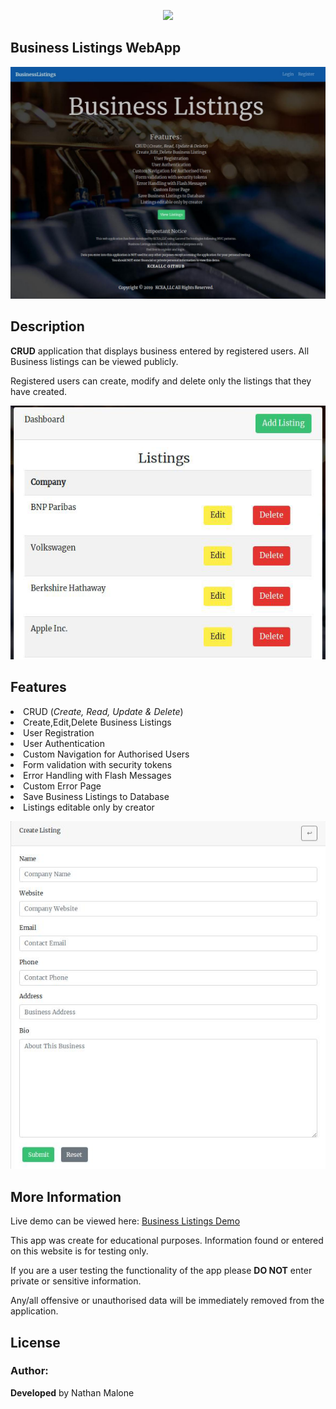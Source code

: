 

<p align="center"><img src="https://laravel.com/assets/img/components/logo-laravel.svg"></p>

## Business Listings WebApp

![Business Listings](public/images/businesslistings.jpg )

## Description
**CRUD**  application that displays business entered by registered users.
All Business listings can be viewed publicly. 

Registered users can create, modify and delete only the listings that they have created.

![Business Listings](public/images/dashboard-users.jpg )

## Features ##
<li>CRUD (<em>Create, Read, Update & Delete</em>)</li>
            <li>Create,Edit,Delete Business Listings</li>
            <li>User Registration</li>
            <li>User Authentication</li>
            <li>Custom Navigation for Authorised Users</li>
            <li>Form validation with security tokens</li>
            <li>Error Handling with Flash Messages</li>
            <li>Custom Error Page</li>
            <li>Save Business Listings to Database</li>
            <li>Listings editable only by creator</li>


![Business Listings](public/images/create-businesslisting.jpg )

## More Information ##
Live demo can be viewed here: 
[Business Listings Demo](https://businesslistings.kcenglishacademy.com/index.php)

This app was create for educational purposes. Information found or entered on this website is for testing only.

If you are a user testing the functionality of the app please **DO NOT**  enter private or sensitive information. 

Any/all offensive or unauthorised data will be immediately removed from the application.

## License

### Author:
**Developed**  by Nathan Malone


